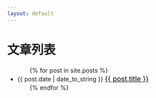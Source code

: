 ```yaml
---
layout: default
---
```

# 文章列表

<ul>
　　{% for post in site.posts %}
　　　　<li>{{ post.date | date_to_string }} <a href="{{ site.baseurl }}{{ post.url }}"><font color="black" size="3px">{{ post.title }}</font></a></li>
　　{% endfor %}
</ul>